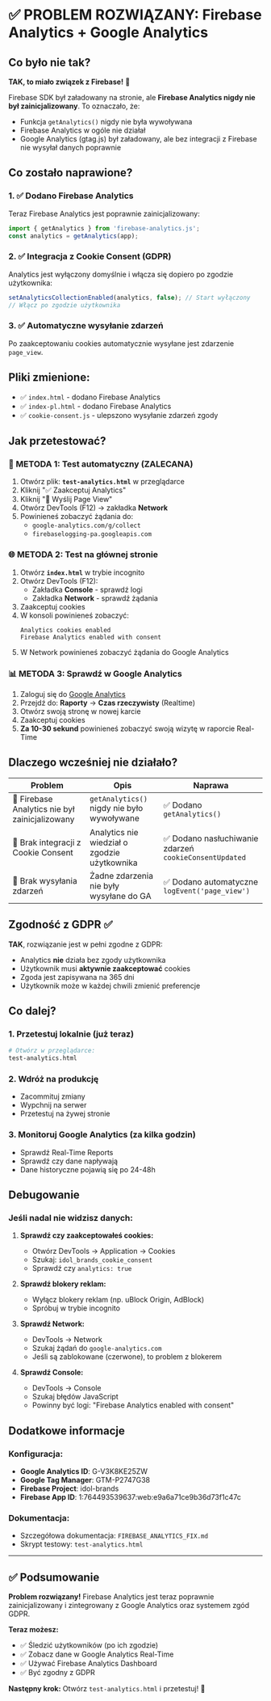 # ✅ PROBLEM ROZWIĄZANY: Firebase Analytics + Google Analytics

## Co było nie tak?

**TAK, to miało związek z Firebase!** 🎯

Firebase SDK był załadowany na stronie, ale **Firebase Analytics nigdy nie był zainicjalizowany**. To oznaczało, że:
- Funkcja `getAnalytics()` nigdy nie była wywoływana
- Firebase Analytics w ogóle nie działał
- Google Analytics (gtag.js) był załadowany, ale bez integracji z Firebase nie wysyłał danych poprawnie

## Co zostało naprawione?

### 1. ✅ Dodano Firebase Analytics
Teraz Firebase Analytics jest poprawnie zainicjalizowany:
```javascript
import { getAnalytics } from 'firebase-analytics.js';
const analytics = getAnalytics(app);
```

### 2. ✅ Integracja z Cookie Consent (GDPR)
Analytics jest wyłączony domyślnie i włącza się dopiero po zgodzie użytkownika:
```javascript
setAnalyticsCollectionEnabled(analytics, false); // Start wyłączony
// Włącz po zgodzie użytkownika
```

### 3. ✅ Automatyczne wysyłanie zdarzeń
Po zaakceptowaniu cookies automatycznie wysyłane jest zdarzenie `page_view`.

## Pliki zmienione:
- ✅ `index.html` - dodano Firebase Analytics
- ✅ `index-pl.html` - dodano Firebase Analytics
- ✅ `cookie-consent.js` - ulepszono wysyłanie zdarzeń zgody

## Jak przetestować?

### 🧪 METODA 1: Test automatyczny (ZALECANA)

1. Otwórz plik: **`test-analytics.html`** w przeglądarce
2. Kliknij "✅ Zaakceptuj Analytics"
3. Kliknij "📄 Wyślij Page View"
4. Otwórz DevTools (F12) → zakładka **Network**
5. Powinieneś zobaczyć żądania do:
   - `google-analytics.com/g/collect`
   - `firebaselogging-pa.googleapis.com`

### 🌐 METODA 2: Test na głównej stronie

1. Otwórz **`index.html`** w trybie incognito
2. Otwórz DevTools (F12):
   - Zakładka **Console** - sprawdź logi
   - Zakładka **Network** - sprawdź żądania
3. Zaakceptuj cookies
4. W konsoli powinieneś zobaczyć:
   ```
   Analytics cookies enabled
   Firebase Analytics enabled with consent
   ```
5. W Network powinieneś zobaczyć żądania do Google Analytics

### 📊 METODA 3: Sprawdź w Google Analytics

1. Zaloguj się do [Google Analytics](https://analytics.google.com/)
2. Przejdź do: **Raporty** → **Czas rzeczywisty** (Realtime)
3. Otwórz swoją stronę w nowej karcie
4. Zaakceptuj cookies
5. **Za 10-30 sekund** powinieneś zobaczyć swoją wizytę w raporcie Real-Time

## Dlaczego wcześniej nie działało?

| Problem | Opis | Naprawa |
|---------|------|---------|
| 🔴 Firebase Analytics nie był zainicjalizowany | `getAnalytics()` nigdy nie było wywoływane | ✅ Dodano `getAnalytics()` |
| 🔴 Brak integracji z Cookie Consent | Analytics nie wiedział o zgodzie użytkownika | ✅ Dodano nasłuchiwanie zdarzeń `cookieConsentUpdated` |
| 🔴 Brak wysyłania zdarzeń | Żadne zdarzenia nie były wysyłane do GA | ✅ Dodano automatyczne `logEvent('page_view')` |

## Zgodność z GDPR ✅

**TAK**, rozwiązanie jest w pełni zgodne z GDPR:
- Analytics **nie** działa bez zgody użytkownika
- Użytkownik musi **aktywnie zaakceptować** cookies
- Zgoda jest zapisywana na 365 dni
- Użytkownik może w każdej chwili zmienić preferencje

## Co dalej?

### 1. Przetestuj lokalnie (już teraz)
```bash
# Otwórz w przeglądarce:
test-analytics.html
```

### 2. Wdróż na produkcję
- Zacommituj zmiany
- Wypchnij na serwer
- Przetestuj na żywej stronie

### 3. Monitoruj Google Analytics (za kilka godzin)
- Sprawdź Real-Time Reports
- Sprawdź czy dane napływają
- Dane historyczne pojawią się po 24-48h

## Debugowanie

### Jeśli nadal nie widzisz danych:

1. **Sprawdź czy zaakceptowałeś cookies:**
   - Otwórz DevTools → Application → Cookies
   - Szukaj: `idol_brands_cookie_consent`
   - Sprawdź czy `analytics: true`

2. **Sprawdź blokery reklam:**
   - Wyłącz blokery reklam (np. uBlock Origin, AdBlock)
   - Spróbuj w trybie incognito

3. **Sprawdź Network:**
   - DevTools → Network
   - Szukaj żądań do `google-analytics.com`
   - Jeśli są zablokowane (czerwone), to problem z blokerem

4. **Sprawdź Console:**
   - DevTools → Console
   - Szukaj błędów JavaScript
   - Powinny być logi: "Firebase Analytics enabled with consent"

## Dodatkowe informacje

### Konfiguracja:
- **Google Analytics ID**: G-V3K8KE25ZW
- **Google Tag Manager**: GTM-P2747G38
- **Firebase Project**: idol-brands
- **Firebase App ID**: 1:764493539637:web:e9a6a71ce9b36d73f1c47c

### Dokumentacja:
- Szczegółowa dokumentacja: `FIREBASE_ANALYTICS_FIX.md`
- Skrypt testowy: `test-analytics.html`

---

## ✅ Podsumowanie

**Problem rozwiązany!** Firebase Analytics jest teraz poprawnie zainicjalizowany i zintegrowany z Google Analytics oraz systemem zgód GDPR.

**Teraz możesz:**
- ✅ Śledzić użytkowników (po ich zgodzie)
- ✅ Zobacz dane w Google Analytics Real-Time
- ✅ Używać Firebase Analytics Dashboard
- ✅ Być zgodny z GDPR

**Następny krok:** Otwórz `test-analytics.html` i przetestuj! 🚀
